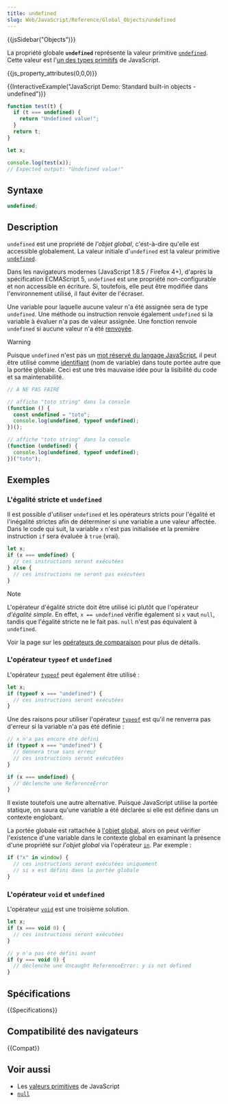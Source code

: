 ```yaml
---
title: undefined
slug: Web/JavaScript/Reference/Global_Objects/undefined
---
```


{{jsSidebar("Objects")}}

La propriété globale **`undefined`** représente la valeur primitive [`undefined`](/fr/docs/Glossary/Undefined). Cette valeur est l'[un des types primitifs](/fr/docs/Web/JavaScript/Data_structures#le_type_indéfini) de JavaScript.

{{js_property_attributes(0,0,0)}}

{{InteractiveExample("JavaScript Demo: Standard built-in objects - undefined")}}

```js interactive-example
function test(t) {
  if (t === undefined) {
    return "Undefined value!";
  }
  return t;
}

let x;

console.log(test(x));
// Expected output: "Undefined value!"
```

## Syntaxe

```js
undefined;
```

## Description

`undefined` est une propriété de _l'objet global_, c'est-à-dire qu'elle est accessible globalement. La valeur initiale d'`undefined` est la valeur primitive [`undefined`](/fr/docs/Glossary/Undefined).

Dans les navigateurs modernes (JavaScript 1.8.5 / Firefox 4+), d'après la spécification ECMAScript 5, `undefined` est une propriété non-configurable et non accessible en écriture. Si, toutefois, elle peut être modifiée dans l'environnement utilisé, il faut éviter de l'écraser.

Une variable pour laquelle aucune valeur n'a été assignée sera de type `undefined`. Une méthode ou instruction renvoie également `undefined` si la variable à évaluer n'a pas de valeur assignée. Une fonction renvoie `undefined` si aucune valeur n'a été [renvoyée](/fr/docs/Web/JavaScript/Reference/Statements/return).

> [!WARNING]
> Puisque `undefined` n'est pas un [mot réservé du langage JavaScript](/fr/docs/Web/JavaScript/Reference/Lexical_grammar#mots-clés), il peut être utilisé comme [identifiant](/fr/docs/Glossary/Identifier) (nom de variable) dans toute portée autre que la portée globale. Ceci est une très mauvaise idée pour la lisibilité du code et sa maintenabilité.
>
> ```js example-bad
> // À NE PAS FAIRE
>
> // affiche "toto string" dans la console
> (function () {
>   const undefined = "toto";
>   console.log(undefined, typeof undefined);
> })();
>
> // affiche "toto string" dans la console
> (function (undefined) {
>   console.log(undefined, typeof undefined);
> })("toto");
> ```

## Exemples

### L'égalité stricte et `undefined`

Il est possible d'utiliser `undefined` et les opérateurs stricts pour l'égalité et l'inégalité strictes afin de déterminer si une variable a une valeur affectée. Dans le code qui suit, la variable `x` n'est pas initialisée et la première instruction `if` sera évaluée à `true` (vrai).

```js
let x;
if (x === undefined) {
  // ces instructions seront exécutées
} else {
  // ces instructions ne seront pas exécutées
}
```

> [!NOTE]
> L'opérateur d'égalité stricte doit être utilisé ici plutôt que l'opérateur _d'égalité simple_. En effet, `x == undefined` vérifie également si `x` vaut `null`, tandis que l'égalité stricte ne le fait pas. `null` n'est pas équivalent à `undefined`.
>
> Voir la page sur les [opérateurs de comparaison](/fr/docs/Web/JavaScript/Reference/Operators) pour plus de détails.

### L'opérateur `typeof` et `undefined`

L'opérateur [`typeof`](/fr/docs/Web/JavaScript/Reference/Operators/typeof) peut également être utilisé&nbsp;:

```js
let x;
if (typeof x === "undefined") {
  // ces instructions seront exécutées
}
```

Une des raisons pour utiliser l'opérateur [`typeof`](/fr/docs/Web/JavaScript/Reference/Operators/typeof) est qu'il ne renverra pas d'erreur si la variable n'a pas été définie&nbsp;:

```js
// x n'a pas encore été défini
if (typeof x === "undefined") {
  // donnera true sans erreur
  // ces instructions seront exécutées
}

if (x === undefined) {
  // déclenche une ReferenceError
}
```

Il existe toutefois une autre alternative. Puisque JavaScript utilise la portée statique, on saura qu'une variable a été déclarée si elle est définie dans un contexte englobant.

La portée globale est rattachée à [l'objet global](/fr/docs/Web/JavaScript/Reference/Global_Objects/globalThis), alors on peut vérifier l'existence d'une variable dans le contexte global en examinant la présence d'une propriété sur _l'objet global_ via l'opérateur [`in`](/fr/docs/Web/JavaScript/Reference/Operators/in). Par exemple&nbsp;:

```js
if ("x" in window) {
  // ces instructions seront exécutées uniquement
  // si x est défini dans la portée globale
}
```

### L'opérateur `void` et `undefined`

L'opérateur [`void`](/fr/docs/Web/JavaScript/Reference/Operators/void) est une troisième solution.

```js
let x;
if (x === void 0) {
  // ces instructions seront exécutées
}

// y n'a pas été défini avant
if (y === void 0) {
  // déclenche une Uncaught ReferenceError: y is not defined
}
```

## Spécifications

{{Specifications}}

## Compatibilité des navigateurs

{{Compat}}

## Voir aussi

- Les [valeurs primitives](/fr/docs/Glossary/Primitive) de JavaScript
- [`null`](/fr/docs/Web/JavaScript/Reference/Operators/null)
